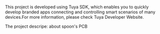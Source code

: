 This project is developed using Tuya SDK, which enables you to quickly develop branded apps connecting and controlling smart scenarios of many devices.For more information, please check Tuya Developer Website.



The project descripe: about spoon's PCB
